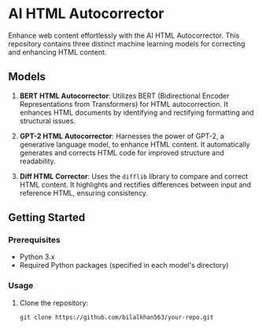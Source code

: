 # AI HTML Autocorrector

Enhance web content effortlessly with the AI HTML Autocorrector. This repository contains three distinct machine learning models for correcting and enhancing HTML content.

## Models

1. **BERT HTML Autocorrector**: Utilizes BERT (Bidirectional Encoder Representations from Transformers) for HTML autocorrection. It enhances HTML documents by identifying and rectifying formatting and structural issues.

2. **GPT-2 HTML Autocorrector**: Harnesses the power of GPT-2, a generative language model, to enhance HTML content. It automatically generates and corrects HTML code for improved structure and readability.

3. **Diff HTML Corrector**: Uses the `difflib` library to compare and correct HTML content. It highlights and rectifies differences between input and reference HTML, ensuring consistency.

## Getting Started

### Prerequisites

- Python 3.x
- Required Python packages (specified in each model's directory)

### Usage

1. Clone the repository:

   ```shell
   git clone https://github.com/bilalkhan563/your-repo.git
